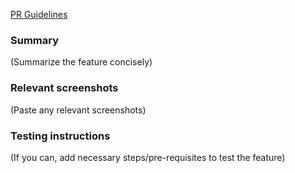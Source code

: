 [PR Guidelines](https://github.com/arexio/.github/blob/master/guidelines/prs.md)

### Summary
(Summarize the feature concisely)

### Relevant screenshots
(Paste any relevant screenshots)

### Testing instructions
(If you can, add necessary steps/pre-requisites to test the feature)
